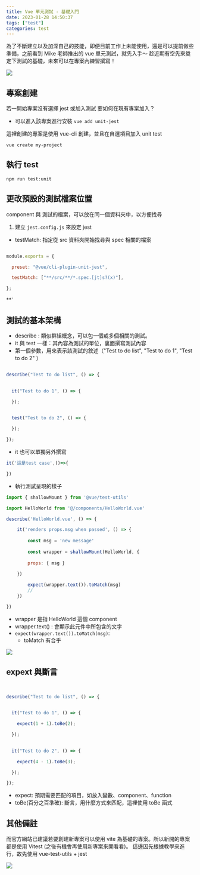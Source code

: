 ```yaml
---
title: Vue 單元測試 - 基礎入門
date: 2023-01-28 14:50:37
tags: ["test"]
categories: test
---
```


為了不斷建立以及加深自己的技能，即便目前工作上未能使用，還是可以提前做些準備，之前看到 Mike 老師推出的 vue 單元測試，就先入手～
趁近期有空先來奠定下測試的基礎，未來可以在專案內練習撰寫！

![](https://i.imgur.com/xhxaYa1.jpg)

## 專案創建

若一開始專案沒有選擇 jest 或加入測試 要如何在現有專案加入？
* 可以進入該專案進行安裝
`vue add unit-jest`

這裡創建的專案是使用 vue-cli 創建，並且在自選項目加入 unit test 
```
vue create my-project
```

## 執行 test

`npm run test:unit `

## 更改預設的測試檔案位置
component 與 測試的檔案，可以放在同一個資料夾中，以方便找尋
1. 建立 `jest.config.js` 來設定 jest 
* testMatch: 指定從 src 資料夾開始找尋與 spec 相關的檔案

```javaScript

module.exports = {

  preset: "@vue/cli-plugin-unit-jest",

  testMatch: ["**/src/**/*.spec.[jt]s?(x)"],

};

```

**`


## 測試的基本架構
* describe : 類似群組概念，可以包一個或多個相關的測試。
* it 與 test 一樣：其內容為測試的單位，裏面撰寫測試內容
* 第一個參數，用來表示該測試的敘述（"Test to do list", "Test to do 1", "Test to do 2" ）

```javaScript

describe("Test to do list", () => {

  
  it("Test to do 1", () => {

  });

  
  test("Test to do 2", () => {

  });

});


```

* it 也可以單獨另外撰寫

```javaScript
it('這是test case',()=>{

})
```

* 執行測試呈現的樣子

```javaScript
import { shallowMount } from '@vue/test-utils'

import HelloWorld from '@/components/HelloWorld.vue'

describe('HelloWorld.vue', () => {

	it('renders props.msg when passed', () => {
		
		const msg = 'new message'
		
		const wrapper = shallowMount(HelloWorld, {
		
		props: { msg }
	
	})

		expect(wrapper.text()).toMatch(msg)
		//
	})

})
```

*  wrapper 是指 HelloWorld 這個 component
* wrapper.text() : 會顯示此元件中所包含的文字
* `expect(wrapper.text()).toMatch(msg)`: 
	* toMatch 有合乎

![](https://i.imgur.com/ejvXWQF.png)

## expext 與斷言

```javaScript


describe("Test to do list", () => {

  
  it("Test to do 1", () => {

    expect(1 + 1).toBe(2);

  });

  
  it("Test to do 2", () => {

    expect(4 - 1).toBe(3);

  });

});


```

* expect: 預期需要匹配的項目，如放入變數、component、function
* toBe(百分之百準確): 斷言，用什麼方式來匹配，這裡使用 toBe 函式

## 其他備註
而官方網站已建議若要創建新專案可以使用 vite 為基礎的專案。所以新開的專案都是使用 Vitest (之後有機會再使用新專案來開看看)。
這邊因先根據教學來進行，故先使用 vue-test-utils + jest 

![](https://i.imgur.com/yrD2UW0.png)

